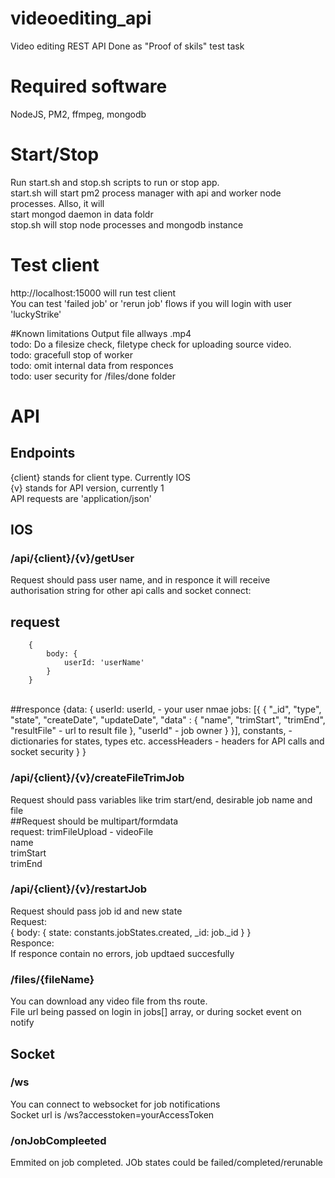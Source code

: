 # videoediting_api
Video editing REST API
Done as "Proof of skils" test task

# Required software
NodeJS, PM2, ffmpeg, mongodb

# Start/Stop
Run start.sh and stop.sh scripts to run or stop app.
<br/>
start.sh will start pm2 process manager with api and worker node processes. Allso, it will 
<br/>
start mongod daemon in data foldr
<br/>
stop.sh will stop node processes and mongodb instance


# Test client
http://localhost:15000 will run test client
<br/>
You can test 'failed job' or 'rerun job' flows if you will login with user 'luckyStrike'

#Known limitations
Output file allways .mp4
<br/>
todo: Do a filesize check, filetype check for uploading source video.
<br/>
todo: gracefull stop of worker
<br/>
todo: omit internal data from responces
<br/>
todo: user security for /files/done folder

# API
## Endpoints
{client} stands for client type. Currently IOS
<br/>
{v} stands for API version, currently 1
<br/>
API requests are 'application/json'

## IOS
### /api/{client}/{v}/getUser
Request should pass user name, and in responce it will receive authorisation string for other api calls and socket connect: 
<br/>
## request 
        {
            body: {
                userId: 'userName'
            }
        }
<br/>
##responce 
        {data:    
            {
                userId: userId, - your user nmae
                jobs: [{
                    {
                        "_id",
                        "type", 
                        "state",
                        "createDate",
                        "updateDate",
                        "data" : {
                            "name", 
                            "trimStart",
                            "trimEnd",
                            "resultFile" - url to result file
                        },
                        "userId" - job owner
                    }
                }],
                constants, - dictionaries for states, types etc.
                accessHeaders - headers for API calls and socket security
            }
        }    

### /api/{client}/{v}/createFileTrimJob
Request should pass variables like trim start/end, desirable job name and file
<br/>
##Request should be multipart/formdata
<br/>
request: 
trimFileUpload - videoFile
<br/>
name
<br/>
trimStart
<br/>
trimEnd



### /api/{client}/{v}/restartJob
Request should pass job id and new state
<br/>
Request:
<br/>
{
    body: {
          state: constants.jobStates.created,
          _id: job._id
    }
}
<br/>
Responce:
<br/>
If responce contain no errors, job updtaed succesfully

### /files/{fileName}
You can download any video file from ths route.
<br/>
File url being passed on login in jobs[] array, or during socket event on notify

## Socket
### /ws
You can connect to websocket for job notifications
<br>
Socket url is /ws?accesstoken=yourAccessToken

### /onJobCompleeted
Emmited on job completed. JOb states could be failed/completed/rerunable

